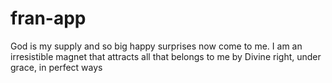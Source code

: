 # fran-app
God is my supply and so big happy surprises now come to me. I am an irresistible magnet that attracts all that belongs to me by Divine right, under grace, in perfect ways 
